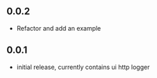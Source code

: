 ## 0.0.2

* Refactor and add an example

## 0.0.1

* initial release, currently contains ui http logger
